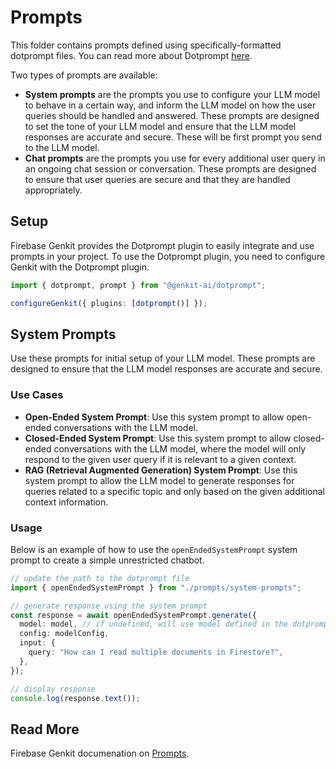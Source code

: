 # Prompts

This folder contains prompts defined using specifically-formatted dotprompt files. You can read more about Dotprompt [here](https://firebase.google.com/docs/genkit/dotprompt.md).

Two types of prompts are available:

- **System prompts** are the prompts you use to configure your LLM model to behave in a certain way, and inform the LLM model on how the user queries should be handled and answered. These prompts are designed to set the tone of your LLM model and ensure that the LLM model responses are accurate and secure. These will be first prompt you send to the LLM model.
- **Chat prompts** are the prompts you use for every additional user query in an ongoing chat session or conversation. These prompts are designed to ensure that user queries are secure and that they are handled appropriately.

## Setup

Firebase Genkit provides the Dotprompt plugin to easily integrate and use prompts in your project. To use the Dotprompt plugin, you need to configure Genkit with the Dotprompt plugin.

```typescript
import { dotprompt, prompt } from "@genkit-ai/dotprompt";

configureGenkit({ plugins: [dotprompt()] });
```

## System Prompts

Use these prompts for initial setup of your LLM model. These prompts are designed to ensure that the LLM model responses are accurate and secure.

### Use Cases

- **Open-Ended System Prompt**: Use this system prompt to allow open-ended conversations with the LLM model.
- **Closed-Ended System Prompt**: Use this system prompt to allow closed-ended conversations with the LLM model, where the model will only respond to the given user query if it is relevant to a given context.
- **RAG (Retrieval Augmented Generation) System Prompt**: Use this system prompt to allow the LLM model to generate responses for queries related to a specific topic and only based on the given additional context information.

### Usage

Below is an example of how to use the `openEndedSystemPrompt` system prompt to create a simple unrestricted chatbot.

```typescript
// update the path to the dotprompt file
import { openEndedSystemPrompt } from "./prompts/system-prompts";

// generate response using the system prompt
const response = await openEndedSystemPrompt.generate({
  model: model, // if undefined, will use model defined in the dotprompt
  config: modelConfig,
  input: {
    query: "How can I read multiple documents in Firestore?",
  },
});

// display response
console.log(response.text());
```

## Read More

Firebase Genkit documenation on [Prompts](https://firebase.google.com/docs/genkit/prompts).
